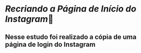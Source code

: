 # *Recriando a Página de Início do Instagram*📸

## Nesse estudo foi realizado a cópia de uma página de login do Instagram